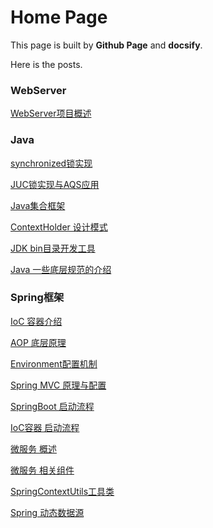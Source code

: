 # Home Page


This page is built by **Github Page** and **docsify**. 

Here is the posts.

### WebServer

[WebServer项目概述](/WebServer/01-项目概览.md)

### Java

[synchronized锁实现](/Java/Java-synchronized锁.md)

[JUC锁实现与AQS应用](/Java/Java-JUC锁.md)

[Java集合框架](/Java/Java集合框架.md)

[ContextHolder 设计模式](/Java/Java-ContextHolder.md)

[JDK bin目录开发工具](/Java/JDK-bin目录开发工具.md)

[Java 一些底层规范的介绍](/Java/Java底层规范.md)


### Spring框架

[IoC 容器介绍](/Spring框架/SpringIoC控制反转.md)

[AOP 底层原理](/Spring框架/SpringAOP底层原理.md)

[Environment配置机制](/Spring框架/Spring-Environment.md)

[Spring MVC 原理与配置](/Spring框架/SpringMVC.md)

[SpringBoot 启动流程](/Spring框架/SpringBoot启动源码.md)

[IoC容器 启动流程](/Spring框架/Spring-IoC容器-启动流程.md)

[微服务 概述](/Spring框架/微服务概述.md)

[微服务 相关组件](/Spring框架/微服务组件概览.md)

[SpringContextUtils工具类](/Spring框架/SpringContextUtils工具类.md)

[Spring 动态数据源](/Spring框架/Spring-动态数据源.md)

